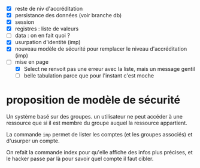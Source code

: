 - [x] reste de niv d'accréditation
- [x] persistance des données (voir branche db)
- [x] session
- [x] registres : liste de valeurs
- [ ] data : on en fait quoi ?
- [x] usurpation d'identité (imp)
- [x] nouveau modèle de sécurité pour remplacer le niveau d'accréditation (imp)
- [ ] mise en page
  - [x] Select ne renvoit pas une erreur avec la liste, mais un message gentil
  - [ ] belle tabulation parce que pour l'instant c'est moche

# proposition de modèle de sécurité

Un système basé sur des groupes. un utilisateur ne peut accéder à une ressource que si il est membre du groupe auquel la ressource appartient.

La commande `imp` permet de lister les comptes (et les groupes associés) et d'usurper un compte.

On refait la commande index pour qu'elle affiche des infos plus précises, et le hacker passe par là pour savoir quel compte il faut cibler.
